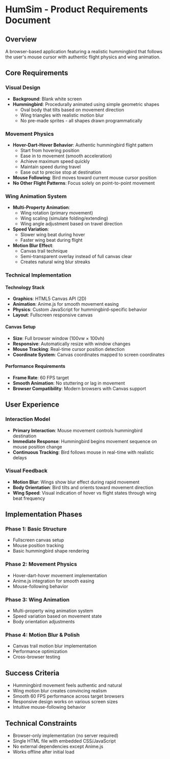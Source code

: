 # HumSim - Product Requirements Document

## Overview
A browser-based application featuring a realistic hummingbird that follows the user's mouse cursor with authentic flight physics and wing animation.

## Core Requirements

### Visual Design
- **Background**: Blank white screen
- **Hummingbird**: Procedurally animated using simple geometric shapes
  - Oval body that tilts based on movement direction
  - Wing triangles with realistic motion blur
  - No pre-made sprites - all shapes drawn programmatically

### Movement Physics
- **Hover-Dart-Hover Behavior**: Authentic hummingbird flight pattern
  - Start from hovering position
  - Ease in to movement (smooth acceleration)
  - Achieve maximum speed quickly
  - Maintain speed during travel
  - Ease out to precise stop at destination
- **Mouse Following**: Bird moves toward current mouse cursor position
- **No Other Flight Patterns**: Focus solely on point-to-point movement

### Wing Animation System
- **Multi-Property Animation**:
  - Wing rotation (primary movement)
  - Wing scaling (simulate folding/extending)
  - Wing angle adjustment based on travel direction
- **Speed Variation**:
  - Slower wing beat during hover
  - Faster wing beat during flight
- **Motion Blur Effect**:
  - Canvas trail technique
  - Semi-transparent overlay instead of full canvas clear
  - Creates natural wing blur streaks

### Technical Implementation

#### Technology Stack
- **Graphics**: HTML5 Canvas API (2D)
- **Animation**: Anime.js for smooth movement easing
- **Physics**: Custom JavaScript for hummingbird-specific behavior
- **Layout**: Fullscreen responsive canvas

#### Canvas Setup
- **Size**: Full browser window (100vw × 100vh)
- **Responsive**: Automatically resize with window changes
- **Mouse Tracking**: Real-time cursor position detection
- **Coordinate System**: Canvas coordinates mapped to screen coordinates

#### Performance Requirements
- **Frame Rate**: 60 FPS target
- **Smooth Animation**: No stuttering or lag in movement
- **Browser Compatibility**: Modern browsers with Canvas support

## User Experience

### Interaction Model
- **Primary Interaction**: Mouse movement controls hummingbird destination
- **Immediate Response**: Hummingbird begins movement sequence on mouse position change
- **Continuous Tracking**: Bird follows mouse in real-time with realistic delays

### Visual Feedback
- **Motion Blur**: Wings show blur effect during rapid movement
- **Body Orientation**: Bird tilts and orients toward movement direction
- **Wing Speed**: Visual indication of hover vs flight states through wing beat frequency

## Implementation Phases

### Phase 1: Basic Structure
- Fullscreen canvas setup
- Mouse position tracking
- Basic hummingbird shape rendering

### Phase 2: Movement Physics
- Hover-dart-hover movement implementation
- Anime.js integration for smooth easing
- Mouse-following behavior

### Phase 3: Wing Animation
- Multi-property wing animation system
- Speed variation based on movement state
- Body orientation adjustments

### Phase 4: Motion Blur & Polish
- Canvas trail motion blur implementation
- Performance optimization
- Cross-browser testing

## Success Criteria
- Hummingbird movement feels authentic and natural
- Wing motion blur creates convincing realism
- Smooth 60 FPS performance across target browsers
- Responsive design works on various screen sizes
- Intuitive mouse-following behavior

## Technical Constraints
- Browser-only implementation (no server required)
- Single HTML file with embedded CSS/JavaScript
- No external dependencies except Anime.js
- Works offline after initial load
